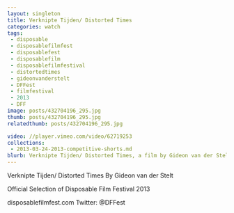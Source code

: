 ```yaml
---
layout: singleton
title: Verknipte Tijden/ Distorted Times
categories: watch
tags:
 - disposable
 - disposablefilmfest
 - disposablefest
 - disposablefilm
 - disposablefilmfestival
 - distortedtimes
 - gideonvanderstelt
 - DFFest
 - filmfestival
 - 2013
 - DFF
image: posts/432704196_295.jpg
thumb: posts/432704196_295.jpg
relatedthumb: posts/432704196_295.jpg

video: //player.vimeo.com/video/62719253
collections:
 - 2013-03-24-2013-competitive-shorts.md
blurb: Verknipte Tijden/ Distorted Times, a film by Gideon van der Stelt.
---
```


Verknipte Tijden/ Distorted Times
By Gideon van der Stelt

Official Selection of Disposable Film Festival 2013

disposablefilmfest.com
Twitter: @DFFest